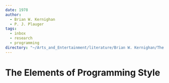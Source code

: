 ```yaml
---
date: 1978
author:
  - Brian W. Kernighan
  - P. J. Plauger
tags:
  - inbox
  - research
  - programming
directory: "~/Arts_and_Entertainment/literature/Brian W. Kernighan/The Elements of Programming Style, 2nd Edition (2083)/"
---
```


# The Elements of Programming Style


